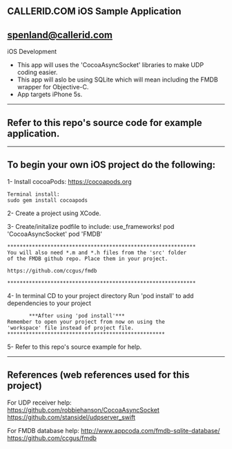 CALLERID.COM
iOS Sample Application
---------------------
spenland@callerid.com
-------------------------------------------------------------------------------

iOS Development
 - This app will uses the 'CocoaAsyncSocket' libraries to make UDP coding easier.
 - This app will aslo be using SQLite which will mean including the FMDB wrapper
   for Objective-C.
 - App targets iPhone 5s. 

-------------------------------------------------------------------------------
Refer to this repo's source code for example application.
-------------------------------------------------------------------------------




-------------------------------------------------------------------------------
To begin your own iOS project do the following:
-------------------------------------------------------------------------------

1- Install cocoaPods:
	https://cocoapods.org
	
	Terminal install:
	sudo gem install cocoapods

2- Create a project using XCode.

3- Create/initalize podfile to include:
	use_frameworks!
	pod 'CocoaAsyncSocket'
	pod 'FMDB'
	
	************************************************************* 
	You will also need *.m and *.h files from the 'src' folder
	of the FMDB github repo. Place them in your project.
	
	https://github.com/ccgus/fmdb
	
	*************************************************************
	
4- In terminal CD to your project directory
    Run 'pod install' to add dependencies to your project
	
	       ***After using 'pod install'***
	Remember to open your project from now on using the
	'workspace' file instead of project file.
	***************************************************
	
5- Refer to this repo's source example for help.




-------------------------------------------------------------------------------
References (web references used for this project)
-------------------------------------------------------------------------------

For UDP receiver help:
https://github.com/robbiehanson/CocoaAsyncSocket
https://github.com/stansidel/udpserver_swift

For FMDB database help:
http://www.appcoda.com/fmdb-sqlite-database/
https://github.com/ccgus/fmdb